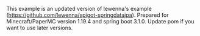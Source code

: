 This example is an updated version of lewenna's example (https://github.com/lewenna/spigot-springdatajpa).
Prepared for Minecraft/PaperMC version 1.19.4 and spring boot 3.1.0. Update pom if you want to use later versions.

